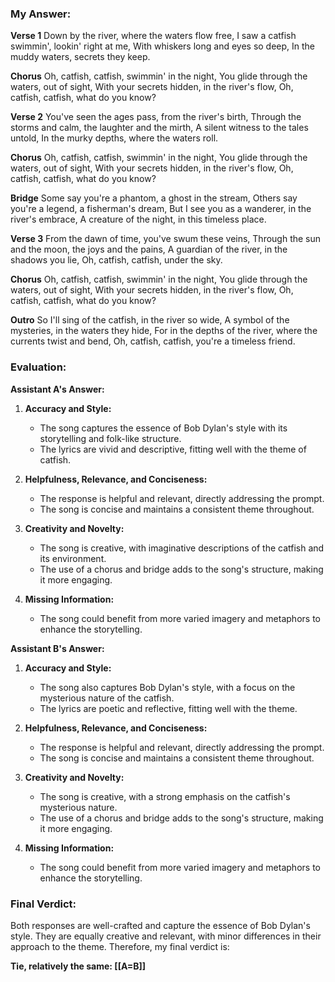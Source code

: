 
### My Answer:

**Verse 1**
Down by the river, where the waters flow free,
I saw a catfish swimmin', lookin' right at me,
With whiskers long and eyes so deep,
In the muddy waters, secrets they keep.

**Chorus**
Oh, catfish, catfish, swimmin' in the night,
You glide through the waters, out of sight,
With your secrets hidden, in the river's flow,
Oh, catfish, catfish, what do you know?

**Verse 2**
You've seen the ages pass, from the river's birth,
Through the storms and calm, the laughter and the mirth,
A silent witness to the tales untold,
In the murky depths, where the waters roll.

**Chorus**
Oh, catfish, catfish, swimmin' in the night,
You glide through the waters, out of sight,
With your secrets hidden, in the river's flow,
Oh, catfish, catfish, what do you know?

**Bridge**
Some say you're a phantom, a ghost in the stream,
Others say you're a legend, a fisherman's dream,
But I see you as a wanderer, in the river's embrace,
A creature of the night, in this timeless place.

**Verse 3**
From the dawn of time, you've swum these veins,
Through the sun and the moon, the joys and the pains,
A guardian of the river, in the shadows you lie,
Oh, catfish, catfish, under the sky.

**Chorus**
Oh, catfish, catfish, swimmin' in the night,
You glide through the waters, out of sight,
With your secrets hidden, in the river's flow,
Oh, catfish, catfish, what do you know?

**Outro**
So I'll sing of the catfish, in the river so wide,
A symbol of the mysteries, in the waters they hide,
For in the depths of the river, where the currents twist and bend,
Oh, catfish, catfish, you're a timeless friend.

### Evaluation:

**Assistant A's Answer:**

1. **Accuracy and Style:**
   - The song captures the essence of Bob Dylan's style with its storytelling and folk-like structure.
   - The lyrics are vivid and descriptive, fitting well with the theme of catfish.

2. **Helpfulness, Relevance, and Conciseness:**
   - The response is helpful and relevant, directly addressing the prompt.
   - The song is concise and maintains a consistent theme throughout.

3. **Creativity and Novelty:**
   - The song is creative, with imaginative descriptions of the catfish and its environment.
   - The use of a chorus and bridge adds to the song's structure, making it more engaging.

4. **Missing Information:**
   - The song could benefit from more varied imagery and metaphors to enhance the storytelling.

**Assistant B's Answer:**

1. **Accuracy and Style:**
   - The song also captures Bob Dylan's style, with a focus on the mysterious nature of the catfish.
   - The lyrics are poetic and reflective, fitting well with the theme.

2. **Helpfulness, Relevance, and Conciseness:**
   - The response is helpful and relevant, directly addressing the prompt.
   - The song is concise and maintains a consistent theme throughout.

3. **Creativity and Novelty:**
   - The song is creative, with a strong emphasis on the catfish's mysterious nature.
   - The use of a chorus and bridge adds to the song's structure, making it more engaging.

4. **Missing Information:**
   - The song could benefit from more varied imagery and metaphors to enhance the storytelling.

### Final Verdict:

Both responses are well-crafted and capture the essence of Bob Dylan's style. They are equally creative and relevant, with minor differences in their approach to the theme. Therefore, my final verdict is:

**Tie, relatively the same: [[A=B]]**